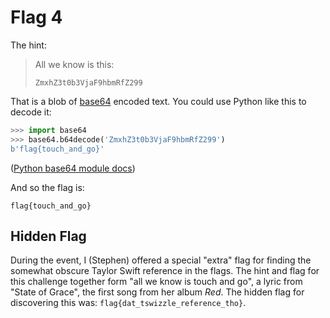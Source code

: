 Flag 4
======

The hint:

> All we know is this:
>
> ```
> ZmxhZ3t0b3VjaF9hbmRfZ299
> ```

That is a blob of [base64][] encoded text. You could use Python like this to
decode it:

```python
>>> import base64
>>> base64.b64decode('ZmxhZ3t0b3VjaF9hbmRfZ299')
b'flag{touch_and_go}'
```

([Python base64 module docs][doc])

And so the flag is:

```
flag{touch_and_go}
```

Hidden Flag
-----------

During the event, I (Stephen) offered a special "extra" flag for finding the
somewhat obscure Taylor Swift reference in the flags. The hint and flag for this
challenge together form "all we know is touch and go", a lyric from "State of
Grace", the first song from her album *Red*. The hidden flag for discovering
this was: `flag{dat_tswizzle_reference_tho}`.

[base64]: https://en.wikipedia.org/wiki/Base64
[doc]: https://docs.python.org/3/library/base64.html
